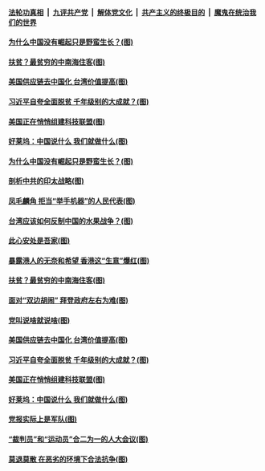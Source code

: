 

####  [法轮功真相](../../../../basic/blob/master/README.md?t=03071831) &nbsp;|&nbsp; [九评共产党](../../../../9ping.md/blob/master/README.md?t=03071831) &nbsp;|&nbsp; [解体党文化](../../../../jtdwh.md/blob/master/README.md?t=03071831)  &nbsp;|&nbsp; [共产主义的终极目的](../../../../gczydzjmd.md/blob/master/README.md?t=03071831) &nbsp;|&nbsp; [魔鬼在统治我们的世界](../../../../mgztzwmdsj.md/blob/master/README.md?t=03071831) 

#### [为什么中国没有崛起只是野蛮生长？(图)](../pages/p4/964738.md?t=03071831) 

#### [扶贫？最贫穷的中南海住客(图)](../pages/p4/964678.md?t=03071831) 

#### [美国供应链去中国化 台湾价值提高(图)](../pages/p4/964641.md?t=03071831) 

#### [习近平自夸全面脱贫 千年级别的大成就？(图)](../pages/p4/964623.md?t=03071831) 

#### [美国正在悄悄组建科技联盟(图)](../pages/p4/964540.md?t=03071831) 

#### [好莱坞：中国说什么 我们就做什么(图)](../pages/p4/964619.md?t=03071831) 

#### [为什么中国没有崛起只是野蛮生长？(图)](../pages/p4/964738.md?t=03071831) 

#### [剖析中共的印太战略(图)](../pages/p4/964735.md?t=03071831) 

#### [凤毛麟角 拒当“举手机器”的人民代表(图)](../pages/p4/964731.md?t=03071831) 

#### [台湾应该如何反制中国的水果战争？(图)](../pages/p4/964682.md?t=03071831) 

#### [此心安处是吾家(图)](../pages/p4/964549.md?t=03071831) 


#### [暴露港人的无奈和希望 香港这“生意”爆红(图)](../pages/p4/964677.md?t=03071831) 

#### [扶贫？最贫穷的中南海住客(图)](../pages/p4/964678.md?t=03071831) 



#### [面对“双边胡闹” 拜登政府左右为难(图)](../pages/p4/964621.md?t=03071831) 

#### [党叫说啥就说啥(图)](../pages/p4/964618.md?t=03071831) 

#### [美国供应链去中国化 台湾价值提高(图)](../pages/p4/964641.md?t=03071831) 

#### [习近平自夸全面脱贫 千年级别的大成就？(图)](../pages/p4/964623.md?t=03071831) 

#### [美国正在悄悄组建科技联盟(图)](../pages/p4/964540.md?t=03071831) 

#### [好莱坞：中国说什么 我们就做什么(图)](../pages/p4/964619.md?t=03071831) 


#### [党报实际上是军队(图)](../pages/p4/964559.md?t=03071831) 

#### [“裁判员”和“运动员”合二为一的人大会议(图)](../pages/p4/964537.md?t=03071831) 

#### [莫退莫散 在恶劣的环境下合法抗争(图)](../pages/p4/964535.md?t=03071831) 

